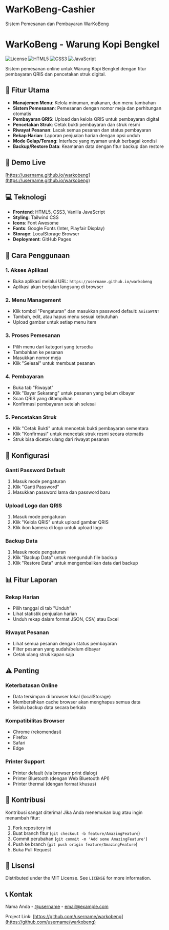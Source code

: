 # WarKoBeng-Cashier
Sistem Pemesanan dan Pembayaran WarKoBeng
# WarKoBeng - Warung Kopi Bengkel

![License](https://img.shields.io/badge/license-MIT-blue.svg)
![HTML5](https://img.shields.io/badge/html5-%23E34F26.svg?style=flat&logo=html5&logoColor=white)
![CSS3](https://img.shields.io/badge/css3-%231572B6.svg?style=flat&logo=css3&logoColor=white)
![JavaScript](https://img.shields.io/badge/javascript-%23F7DF1E.svg?style=flat&logo=javascript&logoColor=black)

Sistem pemesanan online untuk Warung Kopi Bengkel dengan fitur pembayaran QRIS dan pencetakan struk digital.

## 🌟 Fitur Utama

- **Manajemen Menu**: Kelola minuman, makanan, dan menu tambahan
- **Sistem Pemesanan**: Pemesanan dengan nomor meja dan perhitungan otomatis
- **Pembayaran QRIS**: Upload dan kelola QRIS untuk pembayaran digital
- **Pencetakan Struk**: Cetak bukti pembayaran dan struk resmi
- **Riwayat Pesanan**: Lacak semua pesanan dan status pembayaran
- **Rekap Harian**: Laporan penjualan harian dengan opsi unduh
- **Mode Gelap/Terang**: Interface yang nyaman untuk berbagai kondisi
- **Backup/Restore Data**: Keamanan data dengan fitur backup dan restore

## 🚀 Demo Live

[https://username.github.io/warkobeng](https://username.github.io/warkobeng)

## 💻 Teknologi

- **Frontend**: HTML5, CSS3, Vanilla JavaScript
- **Styling**: Tailwind CSS
- **Icons**: Font Awesome
- **Fonts**: Google Fonts (Inter, Playfair Display)
- **Storage**: LocalStorage Browser
- **Deployment**: GitHub Pages

## 📱 Cara Penggunaan

### 1. Akses Aplikasi
- Buka aplikasi melalui URL: `https://username.github.io/warkobeng`
- Aplikasi akan berjalan langsung di browser

### 2. Menu Management
- Klik tombol "Pengaturan" dan masukkan password default: `AnisaWTNT`
- Tambah, edit, atau hapus menu sesuai kebutuhan
- Upload gambar untuk setiap menu item

### 3. Proses Pemesanan
- Pilih menu dari kategori yang tersedia
- Tambahkan ke pesanan
- Masukkan nomor meja
- Klik "Selesai" untuk membuat pesanan

### 4. Pembayaran
- Buka tab "Riwayat"
- Klik "Bayar Sekarang" untuk pesanan yang belum dibayar
- Scan QRIS yang ditampilkan
- Konfirmasi pembayaran setelah selesai

### 5. Pencetakan Struk
- Klik "Cetak Bukti" untuk mencetak bukti pembayaran sementara
- Klik "Konfirmasi" untuk mencetak struk resmi secara otomatis
- Struk bisa dicetak ulang dari riwayat pesanan

## 🔧 Konfigurasi

### Ganti Password Default
1. Masuk mode pengaturan
2. Klik "Ganti Password"
3. Masukkan password lama dan password baru

### Upload Logo dan QRIS
1. Masuk mode pengaturan
2. Klik "Kelola QRIS" untuk upload gambar QRIS
3. Klik ikon kamera di logo untuk upload logo

### Backup Data
1. Masuk mode pengaturan
2. Klik "Backup Data" untuk mengunduh file backup
3. Klik "Restore Data" untuk mengembalikan data dari backup

## 📊 Fitur Laporan

### Rekap Harian
- Pilih tanggal di tab "Unduh"
- Lihat statistik penjualan harian
- Unduh rekap dalam format JSON, CSV, atau Excel

### Riwayat Pesanan
- Lihat semua pesanan dengan status pembayaran
- Filter pesanan yang sudah/belum dibayar
- Cetak ulang struk kapan saja

## ⚠️ Penting

### Keterbatasan Online
- Data tersimpan di browser lokal (localStorage)
- Membersihkan cache browser akan menghapus semua data
- Selalu backup data secara berkala

### Kompatibilitas Browser
- Chrome (rekomendasi)
- Firefox
- Safari
- Edge

### Printer Support
- Printer default (via browser print dialog)
- Printer Bluetooth (dengan Web Bluetooth API)
- Printer thermal (dengan format khusus)

## 🤝 Kontribusi

Kontribusi sangat diterima! Jika Anda menemukan bug atau ingin menambah fitur:

1. Fork repository ini
2. Buat branch fitur (`git checkout -b feature/AmazingFeature`)
3. Commit perubahan (`git commit -m 'Add some AmazingFeature'`)
4. Push ke branch (`git push origin feature/AmazingFeature`)
5. Buka Pull Request

## 📄 Lisensi

Distributed under the MIT License. See `LICENSE` for more information.

## 📞 Kontak

Nama Anda - [@username](https://github.com/username) - email@example.com

Project Link: [https://github.com/username/warkobeng](https://github.com/username/warkobeng)
